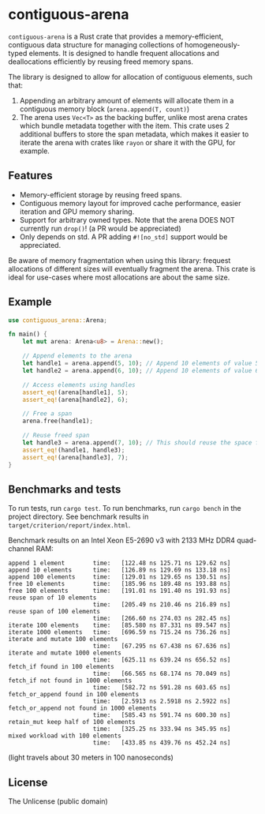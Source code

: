 # contiguous-arena

`contiguous-arena` is a Rust crate that provides a memory-efficient, contiguous data structure for managing collections of homogeneously-typed elements. It is designed to handle frequent allocations and deallocations efficiently by reusing freed memory spans.

The library is designed to allow for allocation of contiguous elements, such that:

1. Appending an arbitrary amount of elements will allocate them in a contiguous memory block (`arena.append(T, count)`)
2. The arena uses `Vec<T>` as the backing buffer, unlike most arena crates which bundle metadata together with the item. This crate uses 2 additional buffers to store the span metadata, which makes it easier to iterate the arena with crates like `rayon` or share it with the GPU, for example.

## Features

- Memory-efficient storage by reusing freed spans.
- Contiguous memory layout for improved cache performance, easier iteration and GPU memory sharing.
- Support for arbitrary owned types. Note that the arena DOES NOT currently run `drop()`! (a PR would be appreciated)
- Only depends on std. A PR adding `#![no_std]` support would be appreciated.

Be aware of memory fragmentation when using this library: frequest allocations of different sizes will eventually fragment the arena. This crate is ideal for use-cases where most allocations are about the same size.

## Example

```rust
use contiguous_arena::Arena;

fn main() {
    let mut arena: Arena<u8> = Arena::new();

    // Append elements to the arena
    let handle1 = arena.append(5, 10); // Append 10 elements of value 5
    let handle2 = arena.append(6, 10); // Append 10 elements of value 6

    // Access elements using handles
    assert_eq!(arena[handle1], 5);
    assert_eq!(arena[handle2], 6);

    // Free a span
    arena.free(handle1);

    // Reuse freed span
    let handle3 = arena.append(7, 10); // This should reuse the space freed by handle1
    assert_eq!(handle1, handle3);
    assert_eq!(arena[handle3], 7);
}
```

## Benchmarks and tests

To run tests, run `cargo test`. To run benchmarks, run `cargo bench` in the project directory. See benchmark results in `target/criterion/report/index.html`.

Benchmark results on an Intel Xeon E5-2690 v3 with 2133 MHz DDR4 quad-channel RAM:

```ignore
append 1 element        time:   [122.48 ns 125.71 ns 129.62 ns]
append 10 elements      time:   [126.89 ns 129.69 ns 133.18 ns]
append 100 elements     time:   [129.01 ns 129.65 ns 130.51 ns]
free 10 elements        time:   [185.96 ns 189.48 ns 193.88 ns]
free 100 elements       time:   [191.01 ns 191.40 ns 191.93 ns]
reuse span of 10 elements
                        time:   [205.49 ns 210.46 ns 216.89 ns]
reuse span of 100 elements
                        time:   [266.60 ns 274.03 ns 282.45 ns]
iterate 100 elements    time:   [85.580 ns 87.331 ns 89.547 ns]
iterate 1000 elements   time:   [696.59 ns 715.24 ns 736.26 ns]
iterate and mutate 100 elements
                        time:   [67.295 ns 67.438 ns 67.636 ns]
iterate and mutate 1000 elements
                        time:   [625.11 ns 639.24 ns 656.52 ns]
fetch_if found in 100 elements
                        time:   [66.565 ns 68.174 ns 70.049 ns]
fetch_if not found in 1000 elements
                        time:   [582.72 ns 591.28 ns 603.65 ns]
fetch_or_append found in 100 elements
                        time:   [2.5913 ns 2.5918 ns 2.5922 ns]
fetch_or_append not found in 1000 elements
                        time:   [585.43 ns 591.74 ns 600.30 ns]
retain_mut keep half of 100 elements
                        time:   [325.25 ns 333.94 ns 345.95 ns]
mixed workload with 100 elements
                        time:   [433.85 ns 439.76 ns 452.24 ns]
```

(light travels about 30 meters in 100 nanoseconds)

## License

The Unlicense (public domain)
